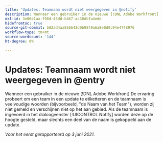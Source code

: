 ```yaml
---
title: 'Updates: Teamnaam wordt niet weergegeven in @notify'
description: Wanneer een gebruiker in de nieuwe [!DNL Adobe Workfront] De ervaring probeert om een team in een update te etiketteren en de teamnaam is veelvoudige woorden (bijvoorbeeld, "de Naam van het Team"), worden zij niet gemeld en verschijnen niet op het aan gebied. Als de teamnaam is ingevoerd in het dialoogvenster [!UICONTROL Notify] worden deze op de hoogte gesteld, maar slechts een deel van de naam is gekoppeld aan de update.
exl-id: 3e06e1aa-f98d-45dd-b467-ac30dbfa4ede
hidefromtoc: true
source-git-commit: b02ad4aa856642d9b9849a6a8e0d9c94e4748970
workflow-type: tm+mt
source-wordcount: '144'
ht-degree: 0%

---
```


# Updates: Teamnaam wordt niet weergegeven in @entry

Wanneer een gebruiker in de nieuwe [!DNL Adobe Workfront] De ervaring probeert om een team in een update te etiketteren en de teamnaam is veelvoudige woorden (bijvoorbeeld, &quot;de Naam van het Team&quot;), worden zij niet gemeld en verschijnen niet op het aan gebied. Als de teamnaam is ingevoerd in het dialoogvenster [!UICONTROL Notify] worden deze op de hoogte gesteld, maar slechts een deel van de naam is gekoppeld aan de update.

_Voor het eerst gerapporteerd op 3 juni 2021._

